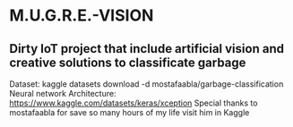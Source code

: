 # M.U.G.R.E.-VISION
## Dirty IoT project that include artificial vision and creative solutions to classificate garbage
Dataset: kaggle datasets download -d mostafaabla/garbage-classification
Neural network Architecture:  https://www.kaggle.com/datasets/keras/xception
Special thanks to mostafaabla for save so many hours of my life visit him in Kaggle
